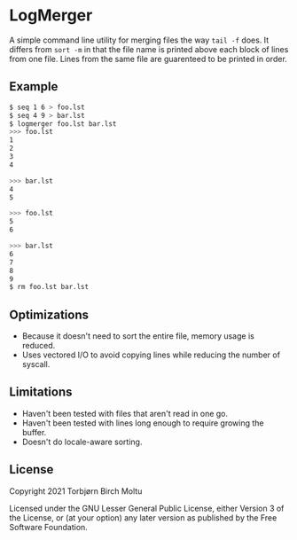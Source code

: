 # LogMerger

A simple command line utility for merging files the way `tail -f` does.
It differs from `sort -m` in that the file name is printed above each block of lines from one file.
Lines from the same file are guarenteed to be printed in order.

## Example

```sh
$ seq 1 6 > foo.lst
$ seq 4 9 > bar.lst
$ logmerger foo.lst bar.lst
>>> foo.lst
1
2
3
4

>>> bar.lst
4
5

>>> foo.lst
5
6

>>> bar.lst
6
7
8
9
$ rm foo.lst bar.lst
```

## Optimizations

* Because it doesn't need to sort the entire file, memory usage is reduced.
* Uses vectored I/O to avoid copying lines while reducing the number of syscall.

## Limitations

* Haven't been tested with files that aren't read in one go.
* Haven't been tested with lines long enough to require growing the buffer.
* Doesn't do locale-aware sorting.

## License

Copyright 2021 Torbjørn Birch Moltu

Licensed under the GNU Lesser General Public License,
either Version 3 of the License, or (at your option) any later version as
published by the Free Software Foundation.
